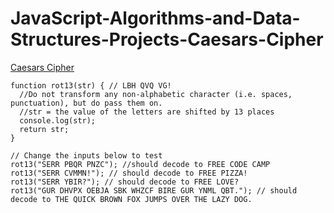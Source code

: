 # JavaScript-Algorithms-and-Data-Structures-Projects-Caesars-Cipher  
[Caesars Cipher](https://learn.freecodecamp.org/javascript-algorithms-and-data-structures/javascript-algorithms-and-data-structures-projects/caesars-cipher "Free Code Camp")  

```
function rot13(str) { // LBH QVQ VG!
  //Do not transform any non-alphabetic character (i.e. spaces, punctuation), but do pass them on.
  //str = the value of the letters are shifted by 13 places
  console.log(str);
  return str;
}

// Change the inputs below to test
rot13("SERR PBQR PNZC"); //should decode to FREE CODE CAMP
rot13("SERR CVMMN!"); // should decode to FREE PIZZA!
rot13("SERR YBIR?"); // should decode to FREE LOVE?
rot13("GUR DHVPX OEBJA SBK WHZCF BIRE GUR YNML QBT."); // should decode to THE QUICK BROWN FOX JUMPS OVER THE LAZY DOG.
```
